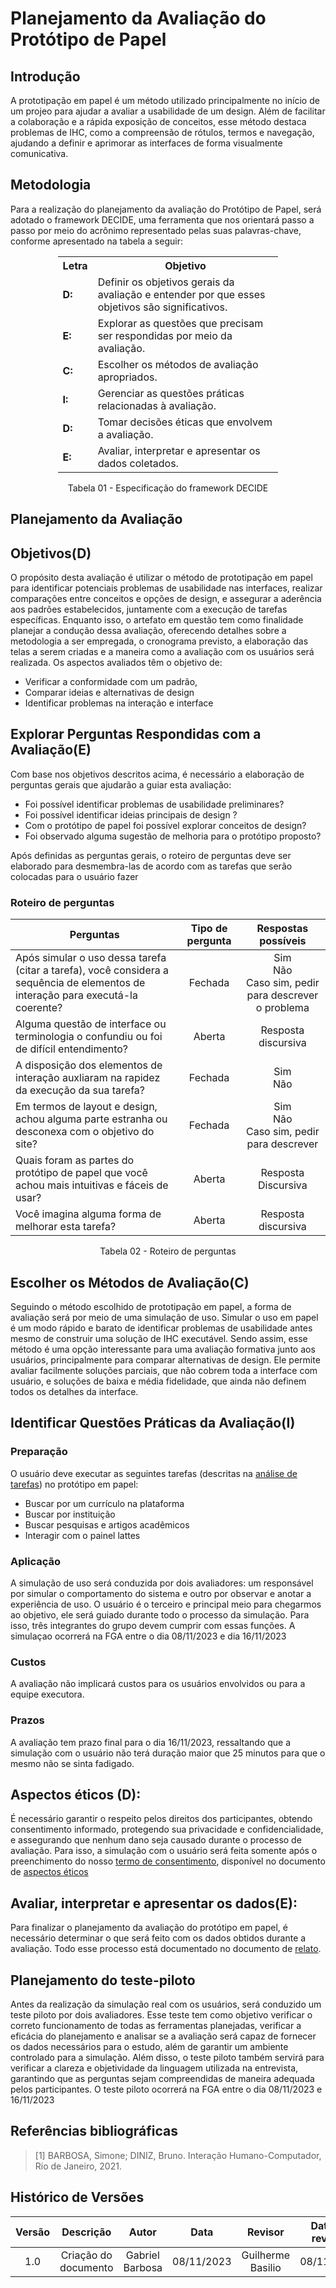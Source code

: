 # **Planejamento da Avaliação do Protótipo de Papel** 

## **Introdução**

<p align="justify">

A prototipação em papel é um método utilizado principalmente no início de um projeo para ajudar a avaliar a usabilidade de um design. Além de facilitar a colaboração e a rápida exposição de conceitos, esse método destaca problemas de IHC, como a compreensão de rótulos, termos e navegação, ajudando a definir e aprimorar as interfaces de forma visualmente comunicativa.

## **Metodologia**

Para a realização do planejamento da avaliação do Protótipo de Papel, será adotado o framework DECIDE, uma ferramenta que nos orientará passo a passo por meio do acrônimo representado pelas suas palavras-chave, conforme apresentado na tabela a seguir:

<div align="center">
  <table style="width: 70%;">
    <tr>
      <th><strong>Letra</strong></th>
      <th><strong>Objetivo</strong></th>
    </tr>
    <tr>
      <td><strong>D:</strong></td>
      <td>Definir os objetivos gerais da avaliação e entender por que esses objetivos são significativos.</td>
    </tr>
    <tr>
      <td><strong>E:</strong></td>
      <td>Explorar as questões que precisam ser respondidas por meio da avaliação.</td>
    </tr>
    <tr>
      <td><strong>C:</strong></td>
      <td>Escolher os métodos de avaliação apropriados.</td>
    </tr>
    <tr>
      <td><strong>I:</strong></td>
      <td>Gerenciar as questões práticas relacionadas à avaliação.</td>
    </tr>
    <tr>
      <td><strong>D:</strong></td>
      <td>Tomar decisões éticas que envolvem a avaliação.</td>
    </tr>
    <tr>
      <td><strong>E:</strong></td>
      <td>Avaliar, interpretar e apresentar os dados coletados.</td>
    </tr>
  </table>
</div>

<p align="center">
Tabela 01 - Especificação do framework DECIDE
</p>

## Planejamento da Avaliação

## **Objetivos(D)**

O propósito desta avaliação é utilizar o método de prototipação em papel para identificar potenciais problemas de usabilidade nas interfaces, realizar comparações entre conceitos e opções de design, e assegurar a aderência aos padrões estabelecidos, juntamente com a execução de tarefas específicas. Enquanto isso, o artefato em questão tem como finalidade planejar a condução dessa avaliação, oferecendo detalhes sobre a metodologia a ser empregada, o cronograma previsto, a elaboração das telas a serem criadas e a maneira como a avaliação com os usuários será realizada. Os aspectos avaliados têm o objetivo de:

- Verificar a conformidade com um padrão,
- Comparar ideias e alternativas de design
- Identificar problemas na interação e interface

## **Explorar Perguntas Respondidas com a Avaliação(E)**

Com base nos objetivos descritos acima, é necessário a elaboração de perguntas gerais que ajudarão a guiar esta avaliação:

- Foi possível identificar problemas de usabilidade preliminares?
- Foi possível identificar ideias principais de design ?
- Com o protótipo de papel foi possível explorar conceitos de design?
- Foi observado alguma sugestão de melhoria para o protótipo proposto?

Após definidas as perguntas gerais, o roteiro de perguntas deve ser elaborado para desmembra-las de acordo com as tarefas que serão colocadas para o usuário fazer

### Roteiro de perguntas

| Perguntas                             | Tipo de pergunta | Respostas possíveis  | 
| ------------------------------------- | :--------------: | :------------------: | 
| Após simular o uso dessa tarefa (citar a tarefa), você considera a sequência de elementos de interação para executá-la coerente?               | Fechada           | Sim </br>Não</br>Caso sim, pedir para descrever o problema | 
| Alguma questão de interface ou terminologia o confundiu ou foi de difícil entendimento?                      | Aberta           | Resposta discursiva  |  
| A disposição dos elementos de interação auxliaram na rapidez da execução da sua tarefa?  | Fechada          |  Sim </br>Não       | 
| Em termos de layout e design, achou alguma parte estranha ou desconexa com o objetivo do site?   | Fechada               | Sim </br>Não</br>Caso sim, pedir para descrever              | 
| Quais foram as partes do protótipo de papel que você achou mais intuitivas e fáceis de usar?  | Aberta          | Resposta Discursiva | 
| Você imagina alguma forma de melhorar esta tarefa?    | Aberta           | Resposta discursiva   |

<p align="center">
Tabela 02 - Roteiro de perguntas
</p>

## **Escolher os Métodos de Avaliação(C)**

Seguindo o método escolhido de prototipação em papel, a forma de avaliação será por meio de uma simulação de uso. Simular o uso em papel é um modo rápido e barato de identificar problemas de usabilidade antes mesmo de construir uma solução de IHC executável. Sendo assim, esse método é uma opção interessante para uma avaliação formativa junto aos usuários, principalmente para comparar alternativas de design. Ele permite avaliar facilmente soluções parciais, que não cobrem toda a interface com usuário, e soluções de baixa e média fidelidade, que ainda não definem todos os detalhes da interface.

## **Identificar Questões Práticas da Avaliação(I)**

### Preparação

O usuário deve executar as seguintes tarefas (descritas na [análise de tarefas](https://github.com/Interacao-Humano-Computador/2023.2-PlataformaLattes/blob/main/docs/analise-de-requisitos/hta.md)) no protótipo em papel:

* Buscar por um currículo na plataforma
* Buscar por instituição
* Buscar pesquisas e artigos acadêmicos
* Interagir com o painel lattes

### Aplicação

A simulação de uso será conduzida por dois avaliadores: um responsável por simular o comportamento do sistema e outro por observar e anotar a experiência de uso. O usuário é o terceiro e principal meio para chegarmos ao objetivo, ele será guiado durante todo o processo da simulação.
Para isso, três integrantes do grupo devem cumprir com essas funções. A simulaçao ocorrerá na FGA entre o dia 08/11/2023 e dia 16/11/2023

### Custos

A avaliação não implicará custos para os usuários envolvidos ou para a equipe executora.

### Prazos

A avaliação tem prazo final para o dia 16/11/2023, ressaltando que a simulação com o usuário não terá duração maior que 25 minutos para que o mesmo não se sinta fadigado.

## Aspectos éticos (D):

É necessário  garantir o respeito pelos direitos dos participantes, obtendo consentimento informado, protegendo sua privacidade e confidencialidade, e assegurando que nenhum dano seja causado durante o processo de avaliação. Para isso, a simulação com o usuário será feita somente após o preenchimento do nosso [termo de consentimento](https://unbbr-my.sharepoint.com/:w:/g/personal/211061645_aluno_unb_br/EUZaSOp-u5VBs1zdaqRbHbgBzHhy-r2WnmNvWRohQTtfBg?e=gRm35H), disponível no documento de [aspectos éticos](https://github.com/Interacao-Humano-Computador/2023.2-PlataformaLattes/blob/main/docs/analise-de-requisitos/aspectos-eticos.md)

## Avaliar, interpretar e apresentar os dados(E):

Para finalizar o planejamento da avaliação do protótipo em papel, é necessário determinar o que será feito com os dados obtidos durante a avaliação. Todo esse processo está documentado no documento de [relato](https://github.com/Interacao-Humano-Computador/2023.2-PlataformaLattes/blob/main/docs/Design%2C%20Avalia%C3%A7%C3%A3o%20e%20Desenvolvimento/Nivel%2002/Prot%C3%B3tipo%20de%20Papel/Planejamento-do-Relato-dos-Resultados.md).

## **Planejamento do teste-piloto**

Antes da realização da simulação real com os usuários, será conduzido um teste piloto por dois avaliadores. Esse teste tem como objetivo verificar o correto funcionamento de todas as ferramentas planejadas, verificar a eficácia do planejamento e analisar se a avaliação será capaz de fornecer os dados necessários para o estudo, além de garantir um ambiente controlado para a simulação. Além disso, o teste piloto também servirá para verificar a clareza e objetividade da linguagem utilizada na entrevista, garantindo que as perguntas sejam compreendidas de maneira adequada pelos participantes. 
O teste piloto ocorrerá na FGA entre o dia 08/11/2023 e 16/11/2023

## **Referências bibliográficas**

> [1] BARBOSA, Simone; DINIZ, Bruno. Interação Humano-Computador, Rio de Janeiro, 2021.

## **Histórico de Versões**

| Versão |          Descrição              |     Autor      |      Data      |   Revisor     |    Data de revisão    |  
|:------:|:-------------------------------:|:--------------:|:--------------:|:-------------:|:---------------------:|
| 1.0    | Criação do documento | Gabriel Barbosa | 08/11/2023 | Guilherme Basilio | 08/11/2023 |
